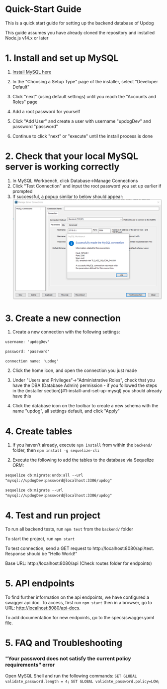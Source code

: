 # Quick-Start Guide
This is a quick start guide for setting up the backend database of Updog

This guide assumes you have already cloned the repository and installed Node.js v14.x or later

# 1. Install and set up MySQL
1. [Install MySQL here](https://dev.mysql.com/downloads/installer/)

2. In the "Choosing a Setup Type" page of the installer, select "Developer Default"

3. Click "next" (using default settings) until you reach the "Accounts and Roles" page

4. Add a root password for yourself

5. Click "Add User" and create a user with username "updogDev" and password "password"

6. Continue to click "next" or "execute" until the install process is done


# 2. Check that your local MySQL server is working correctly
1. In MySQL Workbench, click Database->Manage Connections
2. Click "Test Connection" and input the root password you set up earlier if prompted
3. If successful, a popup similar to below should appear:
![Test connection success popup](../readme-images/backend-mysql-test-connection-success.PNG)

# 3. Create a new connection
1. Create a new connection with the following settings:


`username: 'updogDev'`

`password: 'password'`

`connection name: 'updog'`

2. Click the home icon, and open the connection you just made

3. Under "Users and Privileges"->"Administrative Roles", check that you have the DBA (Database Admin) permission - if you followed the steps in the (installer section)[#1-install-and-set-up-mysql] you should already have this

4. Click the database icon on the toolbar to create a new schema with the name "updog", all settings default, and click "Apply"

# 4. Create tables

1. If you haven't already, execute `npm install` from within the `backend/` folder, then `npm install -g sequelize-cli`

2. Execute the following to add the tables to the database via Sequelize ORM:

`sequelize db:migrate:undo:all --url "mysql://updogDev:password@localhost:3306/updog"`

`sequelize db:migrate --url "mysql://updogDev:password@localhost:3306/updog"`

# 4. Test and run project

To run all backend tests, run `npm test` from the `backend/` folder

To start the project, run `npm start`

To test connection, send a GET request to http://localhost:8080/api/test. Response should be "Hello World!" 

Base URL: http://localhost:8080/api (Check routes folder for endpoints)

# 5. API endpoints
To find further information on the api endpoints, we have configured a swagger api doc. To access, first run `npm start` then
in a browser, go to URL: <http://localhost:8080/api-docs>.

To add documentation for new endpoints, go to the specs/swagger.yaml file.

# 5. FAQ and Troubleshooting
### "Your password does not satisfy the current policy requirements" error
Open MySQL Shell and run the following commands:
`SET GLOBAL validate_password.length = 4;`
`SET GLOBAL validate_password.policy=LOW;`
